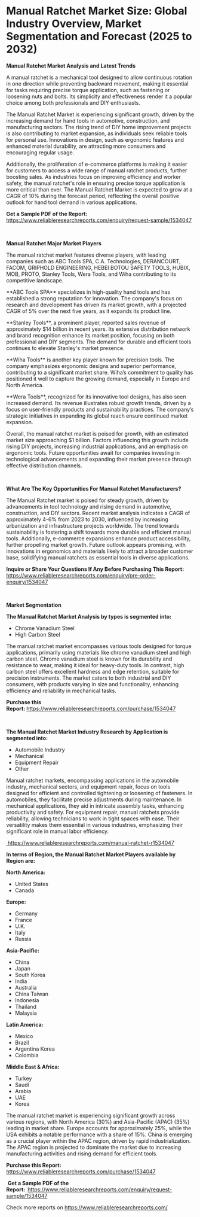<p><h1>Manual Ratchet Market Size: Global Industry Overview, Market Segmentation and Forecast (2025 to 2032)</h1></p><p><strong>Manual Ratchet Market Analysis and Latest Trends</strong></p>
<p><p>A manual ratchet is a mechanical tool designed to allow continuous rotation in one direction while preventing backward movement, making it essential for tasks requiring precise torque application, such as fastening or loosening nuts and bolts. Its simplicity and effectiveness render it a popular choice among both professionals and DIY enthusiasts.</p><p>The Manual Ratchet Market is experiencing significant growth, driven by the increasing demand for hand tools in automotive, construction, and manufacturing sectors. The rising trend of DIY home improvement projects is also contributing to market expansion, as individuals seek reliable tools for personal use. Innovations in design, such as ergonomic features and enhanced material durability, are attracting more consumers and encouraging regular usage.</p><p>Additionally, the proliferation of e-commerce platforms is making it easier for customers to access a wide range of manual ratchet products, further boosting sales. As industries focus on improving efficiency and worker safety, the manual ratchet's role in ensuring precise torque application is more critical than ever. The Manual Ratchet Market is expected to grow at a CAGR of 10% during the forecast period, reflecting the overall positive outlook for hand tool demand in various applications.</p></p>
<p><strong>Get a Sample PDF of the Report:&nbsp;</strong> <a href="https://www.reliableresearchreports.com/enquiry/request-sample/1534047?utm_campaign=2452&utm_medium=2&utm_source=Github&utm_content=ia&utm_term=17022025&utm_id=manual-ratchet">https://www.reliableresearchreports.com/enquiry/request-sample/1534047</a></p>
<p>&nbsp;</p>
<p><strong>Manual Ratchet Major Market Players</strong></p>
<p><p>The manual ratchet market features diverse players, with leading companies such as ABC Tools SPA, C.A. Technologies, DERANCOURT, FACOM, GRIPHOLD ENGINEERING, HEBEI BOTOU SAFETY TOOLS, HUBIX, MOB, PROTO, Stanley Tools, Wera Tools, and Wiha contributing to its competitive landscape.</p><p>**ABC Tools SPA** specializes in high-quality hand tools and has established a strong reputation for innovation. The company's focus on research and development has driven its market growth, with a projected CAGR of 5% over the next five years, as it expands its product line.</p><p>**Stanley Tools**, a prominent player, reported sales revenue of approximately $14 billion in recent years. Its extensive distribution network and brand recognition enhance its market position, focusing on both professional and DIY segments. The demand for durable and efficient tools continues to elevate Stanley's market presence.</p><p>**Wiha Tools** is another key player known for precision tools. The company emphasizes ergonomic designs and superior performance, contributing to a significant market share. Wiha’s commitment to quality has positioned it well to capture the growing demand, especially in Europe and North America.</p><p>**Wera Tools**, recognized for its innovative tool designs, has also seen increased demand. Its revenue illustrates robust growth trends, driven by a focus on user-friendly products and sustainability practices. The company’s strategic initiatives in expanding its global reach ensure continued market expansion.</p><p>Overall, the manual ratchet market is poised for growth, with an estimated market size approaching $1 billion. Factors influencing this growth include rising DIY projects, increasing industrial applications, and an emphasis on ergonomic tools. Future opportunities await for companies investing in technological advancements and expanding their market presence through effective distribution channels.</p></p>
<p>&nbsp;</p>
<p><strong>What Are The Key Opportunities For Manual Ratchet Manufacturers?</strong></p>
<p><p>The Manual Ratchet market is poised for steady growth, driven by advancements in tool technology and rising demand in automotive, construction, and DIY sectors. Recent market analysis indicates a CAGR of approximately 4-6% from 2023 to 2030, influenced by increasing urbanization and infrastructure projects worldwide. The trend towards sustainability is fostering a shift towards more durable and efficient manual tools. Additionally, e-commerce expansions enhance product accessibility, further propelling market growth. Future outlook appears promising, with innovations in ergonomics and materials likely to attract a broader customer base, solidifying manual ratchets as essential tools in diverse applications.</p></p>
<p><strong>Inquire or Share Your Questions If Any Before Purchasing This Report:</strong> <a href="https://www.reliableresearchreports.com/enquiry/pre-order-enquiry/1534047?utm_campaign=2452&utm_medium=2&utm_source=Github&utm_content=ia&utm_term=17022025&utm_id=manual-ratchet">https://www.reliableresearchreports.com/enquiry/pre-order-enquiry/1534047</a></p>
<p>&nbsp;</p>
<p><strong>Market Segmentation</strong></p>
<p><strong>The Manual Ratchet Market Analysis by types is segmented into:</strong></p>
<p><ul><li>Chrome Vanadium Steel</li><li>High Carbon Steel</li></ul></p>
<p><p>The manual ratchet market encompasses various tools designed for torque applications, primarily using materials like chrome vanadium steel and high carbon steel. Chrome vanadium steel is known for its durability and resistance to wear, making it ideal for heavy-duty tools. In contrast, high carbon steel offers excellent hardness and edge retention, suitable for precision instruments. The market caters to both industrial and DIY consumers, with products varying in size and functionality, enhancing efficiency and reliability in mechanical tasks.</p></p>
<p><strong>Purchase this Report:&nbsp;</strong><a href="https://www.reliableresearchreports.com/purchase/1534047?utm_campaign=2452&utm_medium=2&utm_source=Github&utm_content=ia&utm_term=17022025&utm_id=manual-ratchet">https://www.reliableresearchreports.com/purchase/1534047</a></p>
<p>&nbsp;</p>
<p><strong>The Manual Ratchet Market Industry Research by Application is segmented into:</strong></p>
<p><ul><li>Automobile Industry</li><li>Mechanical</li><li>Equipment Repair</li><li>Other</li></ul></p>
<p><p>Manual ratchet markets, encompassing applications in the automobile industry, mechanical sectors, and equipment repair, focus on tools designed for efficient and controlled tightening or loosening of fasteners. In automobiles, they facilitate precise adjustments during maintenance. In mechanical applications, they aid in intricate assembly tasks, enhancing productivity and safety. For equipment repair, manual ratchets provide reliability, allowing technicians to work in tight spaces with ease. Their versatility makes them essential in various industries, emphasizing their significant role in manual labor efficiency.</p></p>
<p><a href="https://www.reliableresearchreports.com/manual-ratchet-r1534047?utm_campaign=2452&utm_medium=2&utm_source=Github&utm_content=ia&utm_term=17022025&utm_id=manual-ratchet">&nbsp;https://www.reliableresearchreports.com/manual-ratchet-r1534047</a></p>
<p><strong>In terms of Region, the Manual Ratchet Market Players available by Region are:</strong></p>
<p>
    <p> <strong> North America: </strong>
        <ul>
            <li>United States</li>
            <li>Canada</li>
        </ul>
        </p> 
    <p> <strong> Europe: </strong>
        <ul>
            <li>Germany</li>
            <li>France</li>
            <li>U.K.</li>
            <li>Italy</li>
            <li>Russia</li>
        </ul>
        </p> 
    <p> <strong> Asia-Pacific: </strong>
        <ul>
            <li>China</li>
            <li>Japan</li>
            <li>South Korea</li>
            <li>India</li>
            <li>Australia</li>
            <li>China Taiwan</li>
            <li>Indonesia</li>
            <li>Thailand</li>
            <li>Malaysia</li>
        </ul>
        </p> 
    <p> <strong> Latin America: </strong>
        <ul>
            <li>Mexico</li>
            <li>Brazil</li>
            <li>Argentina Korea</li>
            <li>Colombia</li>
        </ul>
        </p> 
    <p> <strong> Middle East & Africa: </strong>
        <ul>
            <li>Turkey</li>
            <li>Saudi</li>
            <li>Arabia</li>
            <li>UAE</li>
            <li>Korea</li>
        </ul>
    </p>
    </p>
<p><p>The manual ratchet market is experiencing significant growth across various regions, with North America (30%) and Asia-Pacific (APAC) (35%) leading in market share. Europe accounts for approximately 25%, while the USA exhibits a notable performance with a share of 15%. China is emerging as a crucial player within the APAC region, driven by rapid industrialization. The APAC region is projected to dominate the market due to increasing manufacturing activities and rising demand for efficient tools.</p></p>
<p><strong>Purchase this Report: </strong><a href="https://www.reliableresearchreports.com/purchase/1534047?utm_campaign=2452&utm_medium=2&utm_source=Github&utm_content=ia&utm_term=17022025&utm_id=manual-ratchet">https://www.reliableresearchreports.com/purchase/1534047</a></p>
<p>&nbsp;<strong>Get a Sample PDF of the Report:&nbsp;&nbsp;</strong><a href="https://www.reliableresearchreports.com/enquiry/request-sample/1534047?utm_campaign=2452&utm_medium=2&utm_source=Github&utm_content=ia&utm_term=17022025&utm_id=manual-ratchet">https://www.reliableresearchreports.com/enquiry/request-sample/1534047</a></p>
<p><strong></strong></p>
<p>Check more reports on <a href="https://www.reliableresearchreports.com/?utm_campaign=2452&utm_medium=2&utm_source=Github&utm_content=ia&utm_term=17022025&utm_id=manual-ratchet">https://www.reliableresearchreports.com/</a></p>